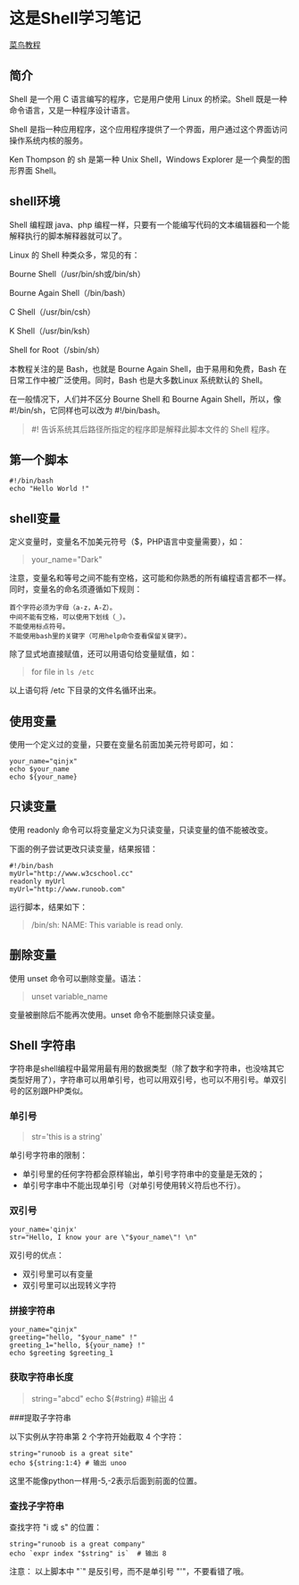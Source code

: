 ﻿# 这是Shell学习笔记

[菜鸟教程](http://www.runoob.com/linux/linux-shell.html)

## 简介

Shell 是一个用 C 语言编写的程序，它是用户使用 Linux 的桥梁。Shell 既是一种命令语言，又是一种程序设计语言。

Shell 是指一种应用程序，这个应用程序提供了一个界面，用户通过这个界面访问操作系统内核的服务。

Ken Thompson 的 sh 是第一种 Unix Shell，Windows Explorer 是一个典型的图形界面 Shell。

## shell环境

Shell 编程跟 java、php 编程一样，只要有一个能编写代码的文本编辑器和一个能解释执行的脚本解释器就可以了。

Linux 的 Shell 种类众多，常见的有：

Bourne Shell（/usr/bin/sh或/bin/sh）

Bourne Again Shell（/bin/bash）

C Shell（/usr/bin/csh）

K Shell（/usr/bin/ksh）

Shell for Root（/sbin/sh）

本教程关注的是 Bash，也就是 Bourne Again Shell，由于易用和免费，Bash 在日常工作中被广泛使用。同时，Bash 也是大多数Linux 系统默认的 Shell。

在一般情况下，人们并不区分 Bourne Shell 和 Bourne Again Shell，所以，像 #!/bin/sh，它同样也可以改为 #!/bin/bash。

> #! 告诉系统其后路径所指定的程序即是解释此脚本文件的 Shell 程序。

## 第一个脚本

```
#!/bin/bash
echo "Hello World !"
```

## shell变量

定义变量时，变量名不加美元符号（$，PHP语言中变量需要），如：

> your_name="Dark"

注意，变量名和等号之间不能有空格，这可能和你熟悉的所有编程语言都不一样。同时，变量名的命名须遵循如下规则：
```
首个字符必须为字母（a-z，A-Z）。
中间不能有空格，可以使用下划线（_）。
不能使用标点符号。
不能使用bash里的关键字（可用help命令查看保留关键字）。
```
除了显式地直接赋值，还可以用语句给变量赋值，如：

> for file in `ls /etc`

以上语句将 /etc 下目录的文件名循环出来。

## 使用变量

使用一个定义过的变量，只要在变量名前面加美元符号即可，如：
```
your_name="qinjx"
echo $your_name
echo ${your_name}
```

## 只读变量
使用 readonly 命令可以将变量定义为只读变量，只读变量的值不能被改变。

下面的例子尝试更改只读变量，结果报错：
```
#!/bin/bash
myUrl="http://www.w3cschool.cc"
readonly myUrl
myUrl="http://www.runoob.com"
```
运行脚本，结果如下：

> /bin/sh: NAME: This variable is read only.

## 删除变量
使用 unset 命令可以删除变量。语法：

> unset variable_name

变量被删除后不能再次使用。unset 命令不能删除只读变量。

## Shell 字符串

字符串是shell编程中最常用最有用的数据类型（除了数字和字符串，也没啥其它类型好用了），字符串可以用单引号，也可以用双引号，也可以不用引号。单双引号的区别跟PHP类似。

### 单引号
> str='this is a string'

单引号字符串的限制：
- 单引号里的任何字符都会原样输出，单引号字符串中的变量是无效的；
- 单引号字串中不能出现单引号（对单引号使用转义符后也不行）。

### 双引号

```
your_name='qinjx'
str="Hello, I know your are \"$your_name\"! \n"
```

双引号的优点：
- 双引号里可以有变量
- 双引号里可以出现转义字符

### 拼接字符串
```
your_name="qinjx"
greeting="hello, "$your_name" !"
greeting_1="hello, ${your_name} !"
echo $greeting $greeting_1
```

### 获取字符串长度
> string="abcd"
> echo ${#string} #输出 4

###提取子字符串

以下实例从字符串第 2 个字符开始截取 4 个字符：
```
string="runoob is a great site"
echo ${string:1:4} # 输出 unoo
```
这里不能像python一样用-5,-2表示后面到前面的位置。

### 查找子字符串
查找字符 "i 或 s" 的位置：
```
string="runoob is a great company"
echo `expr index "$string" is`  # 输出 8
```
注意： 以上脚本中 "`" 是反引号，而不是单引号 "'"，不要看错了哦。


